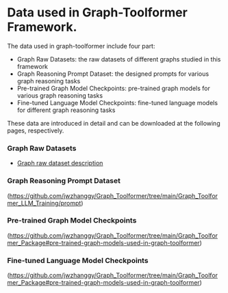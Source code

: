 # Data used in Graph-Toolformer Framework.

The data used in graph-toolformer include four part:

- Graph Raw Datasets: the raw datasets of different graphs studied in this framework
- Graph Reasoning Prompt Dataset: the designed prompts for various graph reasoning tasks
- Pre-trained Graph Model Checkpoints: pre-trained graph models for various graph reasoning tasks
- Fine-tuned Language Model Checkpoints: fine-tuned language models for different graph reasoning tasks

These data are introduced in detail and can be downloaded at the following pages, respectively.

### Graph Raw Datasets

- [Graph raw dataset description](https://github.com/jwzhanggy/Graph_Toolformer/tree/main/Graph_Toolformer_Package#graph-datasets-used-in-graph-toolformer)

### Graph Reasoning Prompt Dataset

(https://github.com/jwzhanggy/Graph_Toolformer/tree/main/Graph_Toolformer_LLM_Training/prompt)

### Pre-trained Graph Model Checkpoints

(https://github.com/jwzhanggy/Graph_Toolformer/tree/main/Graph_Toolformer_Package#pre-trained-graph-models-used-in-graph-toolformer)

### Fine-tuned Language Model Checkpoints

(https://github.com/jwzhanggy/Graph_Toolformer/tree/main/Graph_Toolformer_Package#pre-trained-graph-models-used-in-graph-toolformer)
